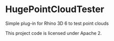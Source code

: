 # HugePointCloudTester
Simple plug-in for Rhino 3D 6 to test point clouds

This project code is licensed under Apache 2.
